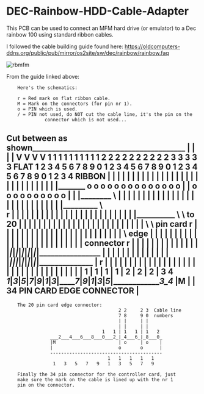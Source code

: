 # DEC-Rainbow-HDD-Cable-Adapter
This PCB can be used to connect an MFM hard drive (or emulator) to a Dec rainbow 100 using standard ribbon cables.

I followed the cable building guide found here: https://oldcomputers-ddns.org/public/pub/mirror/os2site/sw/dec/rainbow/rainbow.faq

![rbmfm](https://github.com/alitel/DEC-Rainbow-HDD-Cable-Adapter/assets/161774022/38348a40-1006-42df-8cf5-12b75a35fb82)


From the guide linked above:

        Here's the schematics:

        r = Red mark on flat ribbon cable.
        M = Mark on the connectors (for pin nr 1).
        o = PIN which is used.
        / = PIN not used, do NOT cut the cable line, it's the pin on the
                  connector which is not used...

 Cut between as shown________________________________________
                            |   |                   |       |
                            V   V                   V       V
                   1 1 1 1 1 1 1 1 1 1 2 2 2 2 2 2 2 2 2 2 3 3 3 3 3  FLAT
 1 2 3 4 5 6 7 8 9 0 1 2 3 4 5 6 7 8 9 0 1 2 3 4 5 6 7 8 9 0 1 2 3 4  RIBBON
 | | | | | | | | | | | | | | | | | | | | | | | | | | | | | |_______
 o o o o o o o o o o o o o o | | o o o o o o o o o o | | |________ \ 
 | | | | | | | | | | | | | | | | | | | | | | | | | | | |_________ \ \
 r | | | | | | | | | | | | | | | | | | | | | | | | | |__________ \ \  to 20
 | | | | | | | | | | | | | | | | | | | | | | | | | |            \ \  pin card
 r | | | | | | | | | | | | | | | | | | | | | | | | |             \  edge
 | | | | | | | | | | | | | | | | | | | | | | | | | |               connector
 r | | | | | | | | | | | | | | |_|_|_|_|_|_|_|_|_|_|________________
 | | | | | | | | | | | | | | |___|_|_|_|_|_|_|_|_|_|______________ |
 r | | | | | | | | | | | | |     | | | | | | | | | |             | |
 | | | | | | | | | | 1 | 1 |     1 | 1 | 2 | 2 | 2 |             3 4
_1_|_3_|_5_|_7_|_9_|_1_|_3_|_____7_|_9_|_1_|_3_|_5_|_____________3_4_
|M                                                                  |
|               34 PIN CARD EDGE CONNECTOR                          |
---------------------------------------------------------------------



        The 20 pin card edge connector:
                                             2 2     2 3  Cable line
                                             7 8     9 0  numbers
                                             | |     | |
                                             | |     | |
                                       1   1 | 1   1 | 1   2
                    ___2___4___6___8___0___2_|_4___6_|_8___0_
                    |M                       | o     | o    |
                    |                        o       o      |
                    -----------------------------------------
                                         1   1   1   1   1
                     1   3   5   7   9   1   3   5   7   9

        Finally the 34 pin connector for the controller card, just
        make sure the mark on the cable is lined up with the nr 1
        pin on the connector.

        
